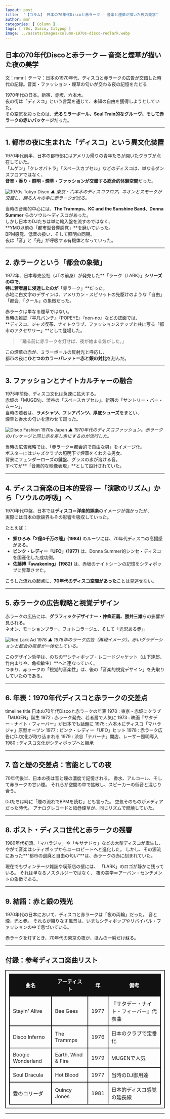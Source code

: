 ```yaml
---
layout: post
title:  "【コラム】 日本の70年代Discoと赤ラーク ― 音楽と煙草が描いた夜の美学"
author: mmr
categories: [ Column ]
tags: [ 70s, Disco, Citypop ]
image: ../assets/images/column-1970s-disco-redlark.webp
---
```


## 日本の70年代Discoと赤ラーク ― 音楽と煙草が描いた夜の美学


文：mmr｜テーマ：日本の1970年代、ディスコと赤ラークの広告が交錯した時代の記録。音楽・ファッション・煙草の匂いが交わる夜の記憶をたどる

1970年代の日本。新宿、赤坂、六本木。  
夜の街は「ディスコ」という言葉を通じて、未知の自由を獲得しようとしていた。  
その空気を彩ったのは、**光るミラーボール、Soul Train的なグルーヴ、そして赤ラークの赤いパッケージ**だった。

---

<style type="text/css">

table, td, th {
border: 2px #111 solid;
width: auto;
padding: 10px; 
}
th {
background-color: #111;
color: #fff;
}
</style>


## 1. 都市の夜に生まれた「ディスコ」という異文化装置

1970年代前半、日本の都市部にはアメリカ帰りの青年たちが開いたクラブが点在していた。  
「ムゲン」「クレオパトラ」「スペースカプセル」などのディスコは、単なるダンスフロアではなく、  
**音楽・香り・照明・煙草・ファッションが交錯する総合的体験空間**だった。

![1970s Tokyo Disco](https://upload.wikimedia.org/wikipedia/commons/e/e3/Tokyo_disco_1970s.jpg)
*▲ 東京・六本木のディスコフロア。ネオンとスモークが交錯し、踊る人々の手に赤ラークが光る。*

当時の音楽的中心には、**The Trammps、KC and the Sunshine Band、Donna Summer** らのソウル〜ディスコがあった。  
しかし日本のDJたちは単に輸入盤を流すのではなく、  
**YMO以前の「都市型音響感覚」**を磨いていった。  
BPM感覚、低音の扱い、そして照明の同期。  
夜は「音」と「光」が呼吸する有機体となっていった。

---

## 2. 赤ラークという「都会の象徴」

1972年、日本専売公社（JTの前身）が発売した**「ラーク（LARK）」**シリーズの中で、  
特に若者層に浸透したのが**「赤ラーク」**だった。  
赤地に白文字のデザインは、アメリカン・スピリットの先駆けのような「自由」「都会」「クール」の象徴だった。

赤ラークは単なる煙草ではない。  
当時の雑誌『平凡パンチ』『POPEYE』『non-no』などの誌面では、  
**ディスコ、ジャズ喫茶、ナイトクラブ、ファッションスナップと共に写る「都市のアクセサリー」**として登場した。

> 「踊る前に赤ラークを灯せば、夜が始まる気がした。」

この煙草の赤が、ミラーボールの反射光と呼応し、  
都市の夜に**ひとつのカラーパレット＝赤と銀の対比**を刻んだ。

---

## 3. ファッションとナイトカルチャーの融合

1975年前後、ディスコ文化は急速に拡大する。  
赤坂の「MUGEN」、渋谷の「スペースカプセル」、新宿の「サントリー・バー・ムーン」。  
当時の若者は、**ラメシャツ、フレアパンツ、厚底シューズ**をまとい、  
煙草と香水の匂いを漂わせて踊った。

![Disco Fashion 1970s Japan](https://upload.wikimedia.org/wikipedia/commons/b/b3/1970s_fashion_tokyo.jpg)
*▲ 1970年代のディスコファッション。赤ラークのパッケージと同じ赤を差し色にするのが流行した。*

当時の広告戦略では、「赤ラーク＝都会的で自由な男」をイメージ化。  
ポスターにはジャズクラブの照明下で煙草をくわえる男女、  
背景にフェンダーローズの鍵盤、グラスの氷が溶ける音。  
すべてが**「音楽的な映像表現」**として設計されていた。

---

## 4. ディスコ音楽の日本的受容 ―「演歌のリズム」から「ソウルの呼吸」へ

1970年代中盤、日本では**ディスコ＝洋楽的娯楽**のイメージが強かったが、  
実際には日本の歌謡界もその影響を吸収していった。

たとえば：
- **郷ひろみ「2億4千万の瞳」(1984)** のルーツには、70年代ディスコの高揚感がある。
- **ピンク・レディー「UFO」(1977)** は、Donna Summer的シンセ・ディスコを国産化した成功例。
- **佐藤博『awakening』(1982)** は、赤坂のナイトシーンの記憶をシティポップに昇華させた。

こうした流れの起点に、**70年代のディスコ空間があった**ことは見逃せない。

---

## 5. 赤ラークの広告戦略と視覚デザイン

赤ラークの広告には、**グラフィックデザイナー・仲條正義、勝井三雄**らの影響が見られる。  
ネオン、モーションブラー、フォトコラージュ、そして「光沢ある赤」。

![Red Lark Ad 1978](https://upload.wikimedia.org/wikipedia/commons/6/68/Lark_cigarette_ad_1978_japan.jpg)
*▲ 1978年のラーク広告（再現イメージ）。赤いグラデーションと都会の夜景が一体化している。*

このデザイン哲学は、のちの**シティポップ・レコードジャケット（山下達郎、竹内まりや、角松敏生）**へと連なっていく。  
つまり、赤ラークの「視覚的音楽性」は、後の「音楽的視覚デザイン」を先取りしていたのである。

---

## 6. 年表：1970年代ディスコと赤ラークの交差点

<div class="mermaid">

timeline
    title 日本の70年代Discoと赤ラークの年表
    1970 : 東京・赤坂にクラブ「MUGEN」誕生
    1972 : 赤ラーク発売、若者層で人気に
    1973 : 映画『サタデー・ナイト・フィーバー』が日本でも話題に
    1975 : 六本木にディスコ「マハラジャ」原型オープン
    1977 : ピンク・レディー「UFO」ヒット
    1978 : 赤ラーク広告にDJ文化が取り込まれる
    1979 : 渋谷「ナバーナ」開店、レーザー照明導入
    1980 : ディスコ文化がシティポップへと継承

</div>


---

## 7. 音と煙の交差点：官能としての夜

70年代後半、日本の夜は音と煙の濃度で記憶される。
香水、アルコール、そして赤ラークの甘い煙。
それらが空間の中で拡散し、スピーカーの低音と混じり合う。

DJたちは時に「煙の流れでBPMを読む」とも言った。
空気そのものがメディアだった時代。
アナログレコードと紙巻煙草が、同じリズムで燃焼していた。

---

## 8. ポスト・ディスコ世代と赤ラークの残響

1980年代初頭、「マハラジャ」や「キサナドゥ」などの大型ディスコが誕生し、
やがて音楽はシティポップからユーロビートへと進化した。
しかし、その源流にあった**“都市の退廃と自由の匂い”**は、赤ラークの赤に刻まれていた。

現在でもヴィンテージ雑誌や喫茶店の壁には、
「LARK」のロゴが静かに残っている。
それは単なるノスタルジーではなく、
夜の美学＝アーバン・センチメントの象徴である。

---

## 9. 結語：赤と銀の残光

1970年代の日本において、ディスコと赤ラークは「夜の両輪」だった。
音と煙、光と赤。
それらが織りなす風景は、いまもシティポップやリバイバル・ファッションの中で息づいている。

赤ラークを灯すとき、70年代の東京の夜が、ほんの一瞬だけ蘇る。

---

## 付録：参考ディスコ楽曲リスト


| 曲名                | アーティスト             | 年    | 備考                  |
| ----------------- | ------------------ | ---- | ------------------- |
| Stayin' Alive     | Bee Gees           | 1977 | 『サタデー・ナイト・フィーバー』代表曲 |
| Disco Inferno     | The Trammps        | 1976 | 日本のクラブで定番化          |
| Boogie Wonderland | Earth, Wind & Fire | 1979 | MUGENで人気            |
| Soul Dracula      | Hot Blood          | 1977 | 当時のDJ御用達            |
| 愛のコリーダ            | Quincy Jones       | 1981 | 日本的ディスコ感覚の延長線       |

---